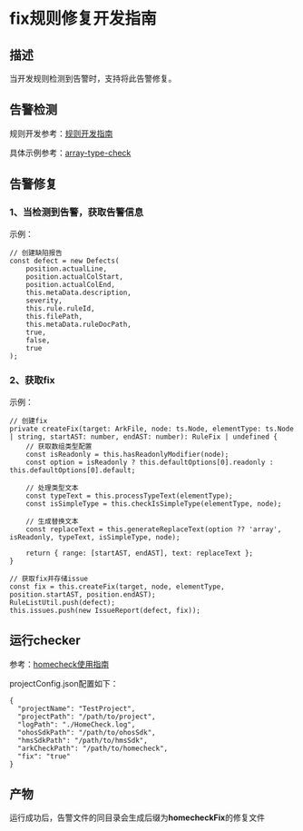 # fix规则修复开发指南

## 描述

当开发规则检测到告警时，支持将此告警修复。

## 告警检测

规则开发参考：[规则开发指南](规则开发指南.md)

具体示例参考：[array-type-check](../../src/checker/ArkTS-eslint/ArrayTypeCheck.ts)

## 告警修复

### 1、当检测到告警，获取告警信息

示例：

```
// 创建缺陷报告
const defect = new Defects(
    position.actualLine,
    position.actualColStart,
    position.actualColEnd,
    this.metaData.description,
    severity,
    this.rule.ruleId,
    this.filePath,
    this.metaData.ruleDocPath,
    true,
    false,
    true
);
```

### 2、获取fix

示例：

```
// 创建fix
private createFix(target: ArkFile, node: ts.Node, elementType: ts.Node | string, startAST: number, endAST: number): RuleFix | undefined {
    // 获取数组类型配置
    const isReadonly = this.hasReadonlyModifier(node);
    const option = isReadonly ? this.defaultOptions[0].readonly : this.defaultOptions[0].default;

    // 处理类型文本
    const typeText = this.processTypeText(elementType);
    const isSimpleType = this.checkIsSimpleType(elementType, node);

    // 生成替换文本
    const replaceText = this.generateReplaceText(option ?? 'array', isReadonly, typeText, isSimpleType, node);

    return { range: [startAST, endAST], text: replaceText };
}

// 获取fix并存储issue
const fix = this.createFix(target, node, elementType, position.startAST, position.endAST);
RuleListUtil.push(defect);
this.issues.push(new IssueReport(defect, fix));
```

## 运行checker

参考：[homecheck使用指南](../user/homecheck安装与使用指南.md)

projectConfig.json配置如下：

```
{
  "projectName": "TestProject",
  "projectPath": "/path/to/project",
  "logPath": "./HomeCheck.log",
  "ohosSdkPath": "/path/to/ohosSdk",
  "hmsSdkPath": "/path/to/hmsSdk",
  "arkCheckPath": "/path/to/homecheck",
  "fix": "true"
}
```

## 产物

运行成功后，告警文件的同目录会生成后缀为**homecheckFix**的修复文件